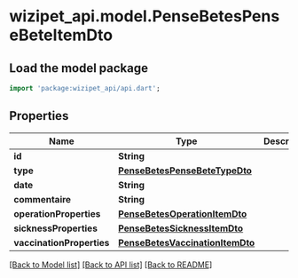 # wizipet_api.model.PenseBetesPenseBeteItemDto

## Load the model package
```dart
import 'package:wizipet_api/api.dart';
```

## Properties
Name | Type | Description | Notes
------------ | ------------- | ------------- | -------------
**id** | **String** |  | [optional] 
**type** | [**PenseBetesPenseBeteTypeDto**](PenseBetesPenseBeteTypeDto.md) |  | [optional] 
**date** | **String** |  | [optional] 
**commentaire** | **String** |  | [optional] 
**operationProperties** | [**PenseBetesOperationItemDto**](PenseBetesOperationItemDto.md) |  | [optional] 
**sicknessProperties** | [**PenseBetesSicknessItemDto**](PenseBetesSicknessItemDto.md) |  | [optional] 
**vaccinationProperties** | [**PenseBetesVaccinationItemDto**](PenseBetesVaccinationItemDto.md) |  | [optional] 

[[Back to Model list]](../README.md#documentation-for-models) [[Back to API list]](../README.md#documentation-for-api-endpoints) [[Back to README]](../README.md)


